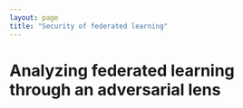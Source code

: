 ```yaml
---
layout: page
title: "Security of federated learning"
---
```


# Analyzing federated learning through an adversarial lens